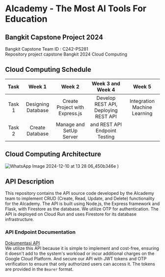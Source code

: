 # AIcademy - The Most AI Tools For Education

## Bangkit Capstone Project 2024
Bangkit Capstone Team ID :  C242-PS281 <br>
Repository project capstone Bangkit 2024 Cloud Computing 


## Cloud Computing Schedule
|  Task  |        Week 1      |       Week 2                       |       Week 3       and       Week 4      |               Week 5         |
| :----: | :----------------: | :--------------------------------: | :----------------------------------:     | :--------------------------: |
| Task 1 | Designing Database | Create Project with Express.js     | Develop REST API, Deploying REST API     | Integration Machine Learning |
| Task 2 | Create Database    | Manage and SetUp Server            |     and  REST API Endpoint Testing       |                              |


## Cloud Computing Architecture
![WhatsApp Image 2024-12-10 at 13 28 06_450b346e](<img width="536" alt="image" src="https://github.com/user-attachments/assets/746c985b-9254-4463-8a58-e726b8bc46bf" />
)
)
<br>

## API Description
This repository contains the API source code developed by the AIcademy team to implement CRUD (Create, Read, Update, and Delete) functionality for the  AIcademy. The API is built using Node.js, the Express framework and Flask, with Firestore as the database. We utilize OTP for  authentication. The API is deployed on Cloud Run and uses Firestore for its database infrastructure.
<br>

### API Endpoint Documentation
[Dokumentasi API](https://documenter.getpostman.com/view/36493388/2sAYHxmiJC)
<br>
We utilize this API because it is simple to implement and cost-free, ensuring it doesn't add to the system's workload or incur additional charges on the Google Cloud Platform. And secure our API with JWT tokens and OTP verification to ensure that only authorized users can access it. The tokens are provided in the `Bearer` format.



